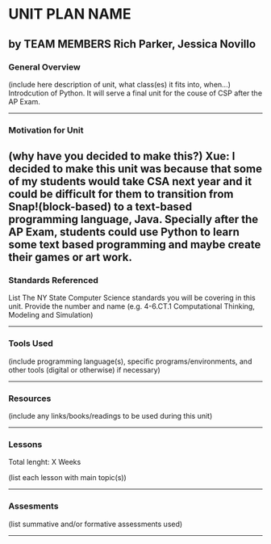 # UNIT PLAN NAME
by TEAM MEMBERS
Rich Parker, Jessica Novillo
-----

### General Overview
(include here description of unit, what class(es) it fits into, when...)
Introdcution of Python. It will serve a final unit for the couse of CSP after the AP Exam.

---

### Motivation for Unit
(why have you decided to make this?)
Xue: I decided to make this unit was because that some of my students would take CSA next year and it could be difficult for them to transition from Snap!(block-based) to a text-based programming language, Java. Specially after the AP Exam, students could use Python to learn some text based programming and maybe create their games or art work.     
---

### Standards Referenced
List The NY State Computer Science standards you will be covering in this unit. Provide the number and name (e.g. 4-6.CT.1 Computational Thinking, Modeling and Simulation)

---

### Tools Used
(include programming language(s), specific programs/environments, and other tools (digital or otherwise) if necessary)

---

### Resources
(include any links/books/readings to be used during this unit)

---

### Lessons
Total lenght: X Weeks

(list each lesson with main topic(s))

---

### Assesments
(list summative and/or formative assessments used)

---
